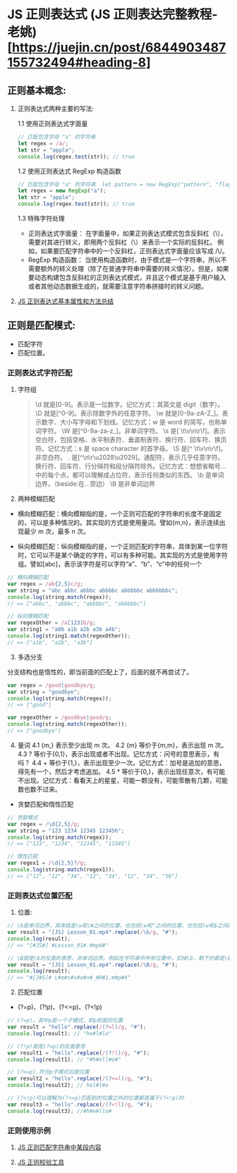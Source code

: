 <!--
 * @Author: TerryMin
 * @Date: 2022-06-15 11:21:48
 * @LastEditors: TerryMin
 * @LastEditTime: 2025-03-15 11:23:09
 * @Description: file not
-->

# JS 正则表达式 (JS 正则表达完整教程-老姚)[https://juejin.cn/post/6844903487155732494#heading-8]

## 正则基本概念:

1. 正则表达式两种主要的写法:

   1.1 使用正则表达式字面量

   ```js
   // 匹配包含字母 "a" 的字符串
   let regex = /a/;
   let str = "apple";
   console.log(regex.test(str)); // true
   ```

   1.2 使用正则表达式 RegExp 构造函数

   ```js
   // 匹配包含字母 "a" 的字符串  let pattern = new RegExp("pattern", "flags");
   let regex = new RegExp("a");
   let str = "apple";
   console.log(regex.test(str)); // true
   ```

   1.3 特殊字符处理

   - 正则表达式字面量：
     在字面量中，如果正则表达式模式包含反斜杠（\），需要对其进行转义，即用两个反斜杠（\）来表示一个实际的反斜杠。
     例如，如果要匹配字符串中的一个反斜杠，正则表达式字面量应该写成 /\\/。
   - RegExp 构造函数：
     当使用构造函数时，由于模式是一个字符串，所以不需要额外的转义处理（除了在普通字符串中需要的转义情况）。但是，如果要动态构建包含反斜杠的正则表达式模式，并且这个模式是基于用户输入或者其他动态数据生成的，就需要注意字符串拼接时的转义问题。

2. [JS 正则表达式基本属性和方法总结](https://www.cnblogs.com/terrymin/p/15476211.html)

## 正则是匹配模式:

- 匹配字符
- 匹配位置。

### 正则表达式字符匹配

1. 字符组

   > \d 就是[0-9]。表示是一位数字。记忆方式：其英文是 digit（数字）。
   > \D 就是[^0-9]。表示除数字外的任意字符。
   > \w 就是[0-9a-zA-Z_]。表示数字、大小写字母和下划线。记忆方式：w 是 word 的简写，也称单词字符。
   > \W 是[^0-9a-za-z_]。非单词字符。
   > \s 是[ \t\v\n\r\f]。表示空白符，包括空格、水平制表符、垂直制表符、换行符、回车符、换页符。记忆方式：s 是 space character 的首字母。
   > \S 是[^ \t\v\n\r\f]。 非空白符。
   > . 是[^\n\r\u2028\u2029]。通配符，表示几乎任意字符。换行符、回车符、行分隔符和段分隔符除外。记忆方式：想想省略号...中的每个点，都可以理解成占位符，表示任何类似的东西。
   > \b 是单词边界，（beside:在...旁边）
   > \B 是非单词边界

2. 两种模糊匹配

- 横向模糊匹配：横向模糊指的是，一个正则可匹配的字符串的长度不是固定的，可以是多种情况的。其实现的方式是使用量词。譬如{m,n}，表示连续出现最少 m 次，最多 n 次。

- 纵向模糊匹配：纵向模糊指的是，一个正则匹配的字符串，具体到某一位字符时，它可以不是某个确定的字符，可以有多种可能。其实现的方式是使用字符组。譬如[abc]，表示该字符是可以字符“a”、“b”、“c”中的任何一个

```js
// 横向模糊匹配
var regex = /ab{2,5}c/g;
var string = "abc abbc abbbc abbbbc abbbbbc abbbbbbc";
console.log(string.match(regex));
// => ["abbc", "abbbc", "abbbbc", "abbbbbc"]

// 纵向模糊匹配
var regexOther = /a[123]b/g;
var string1 = "a0b a1b a2b a3b a4b";
console.log(string1.match(regexOther));
// => ["a1b", "a2b", "a3b"]
```

3. 多选分支

分支结构也是惰性的，即当前面的匹配上了，后面的就不再尝试了。

```js
var regex = /good|goodbye/g;
var string = "goodbye";
console.log(string.match(regex));
// => ["good"]

var regexOther = /goodbye|good/g;
console.log(string.match(regexOther));
// => ["goodbye"]
```

4. 量词
   4.1 {m,} 表示至少出现 m 次。
   4.2 {m} 等价于{m,m}，表示出现 m 次。
   4.3 ? 等价于{0,1}，表示出现或者不出现。记忆方式：问号的意思表示，有吗？
   4.4 + 等价于{1,}，表示出现至少一次。记忆方式：加号是追加的意思，得先有一个，然后才考虑追加。
   4.5 \* 等价于{0,}，表示出现任意次，有可能不出现。记忆方式：看看天上的星星，可能一颗没有，可能零散有几颗，可能数也数不过来。

- 贪婪匹配和惰性匹配

```js
// 贪婪模式
var regex = /\d{2,5}/g;
var string = "123 1234 12345 123456";
console.log(string.match(regex));
// => ["123", "1234", "12345", "12345"]

// 惰性匹配
var regex1 = /\d{2,5}?/g;
console.log(string.match(regex1));
// => ["12", "12", "34", "12", "34", "12", "34", "56"]
```

### 正则表达式位置匹配

1. 位置:

```js
// \b是单词边界，具体就是\w和\W之间的位置，也包括\w和^之间的位置，也包括\w和$之间的位置。
var result = "[JS] Lesson_01.mp4".replace(/\b/g, "#");
console.log(result);
// => "[#JS#] #Lesson_01#.#mp4#"

// \B就是\b的反面的意思，非单词边界。例如在字符串中所有位置中，扣掉\b，剩下的都是\B的。
var result = "[JS] Lesson_01.mp4".replace(/\B/g, "#");
console.log(result);
// => "#[J#S]# L#e#s#s#o#n#_#0#1.m#p#4"
```

2. 匹配位置

- (?=p)、(?!p)、(?<=p)、(?<!p)

```js
// (?=p)，其中p是一个子模式，即p前面的位置
var result = "hello".replace(/(?=l)/g, "#");
console.log(result); // "he#l#lo"

// (?!p)就是(?=p)的反面意思
var result1 = "hello".replace(/(?!l)/g, "#");
console.log(result1); // "#h#ell#o#"

// (?<=p),符合p子模式后面位置
var result2 = "hello".replace(/(?<=l)/g, "#");
console.log(result2); // hel#l#o

// (?<!p)可以理解为(?<=p)匹配到的位置之外的位置都是属于(?<!p)的
var result3 = "hello".replace(/(?<!l)/g, "#");
console.log(result3); //#h#e#llo#
```

### 正则使用示例

1. [JS 正则匹配字符串中某段内容](https://blog.csdn.net/callmeCassie/article/details/106748451)

2. [JS 正则校验工具](https://c.runoob.com/front-end/854/)
